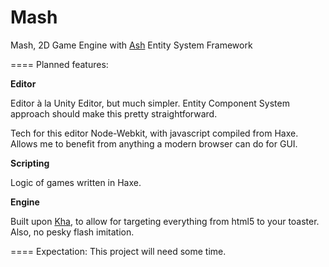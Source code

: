 Mash
====

Mash, 2D Game Engine with [Ash](http://www.ashframework.org/) Entity System Framework


====
Planned features:

**Editor**

Editor à la Unity Editor, but much simpler. Entity Component System approach should make this pretty straightforward.

Tech for this editor
Node-Webkit, with javascript compiled from Haxe. Allows me to benefit from anything a modern browser can do for GUI.

**Scripting**

Logic of games written in Haxe.

**Engine**

Built upon [Kha](https://github.com/KTXSoftware/Kha), to allow for targeting everything from html5 to your toaster. Also, no pesky flash imitation.

====
Expectation: This project will need some time.
